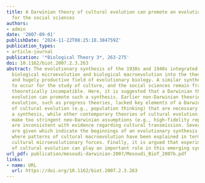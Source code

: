 ```yaml
---
title: A Darwinian theory of cultural evolution can promote an evolutionary synthesis
  for the social sciences
authors:
- admin
date: '2007-09-01'
publishDate: '2024-11-22T08:25:18.384759Z'
publication_types:
- article-journal
publication: '*Biological Theory 3*, 263-275'
doi: 10.1162/biot.2007.2.3.263
abstract: The evolutionary synthesis of the 1930s and 1940s integrated the study of
  biological microevolution and biological macroevolution into the theoretically consistent
  and hugely productive field of evolutionary biology. A similar synthesis has yet
  to occur for the study of culture, and the social sciences remain fragmented and
  theoretically incompatible. Here, it is suggested that a Darwinian theory of cultural
  evolution can promote such a synthesis. Earlier non-Darwinian theories of cultural
  evolution, such as progress theories, lacked key elements of a Darwinian theory
  of cultural evolution (e.g., population thinking) that are necessary to promote
  a synthesis, while other contemporary theories of cultural evolution, such as memetics,
  make too stringent neo-Darwinian assumptions (e.g., high-fidelity replication) that
  are inconsistent with evidence regarding cultural transmission. Several examples
  are given which indicate the beginnings of an evolutionary synthesis for culture,
  where patterns of cultural macroevolution have been explained in terms of underlying
  cultural microevolutionary forces. Finally, it is argued that experimental simulations
  of cultural evolution can play an important role in this emerging synthesis.
url_pdf: publication/mesoudi-darwinian-2007/Mesoudi_BioT_2007b.pdf
links:
- name: URL
  url: https://doi.org/10.1162/biot.2007.2.3.263
---
```

